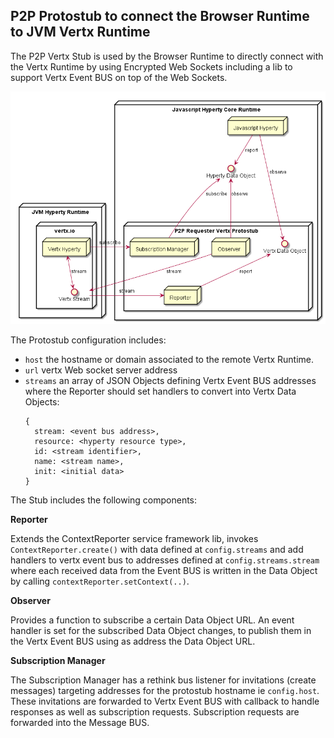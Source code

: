 ## P2P Protostub to connect the Browser Runtime to JVM Vertx Runtime

The P2P Vertx Stub is used by the Browser Runtime to directly connect with the Vertx Runtime by using Encrypted Web Sockets including a lib to support Vertx Event BUS on top of the Web Sockets.

![Architecture](p2p-vertx-stub.png)

The Protostub configuration includes:

* `host` the hostname or domain associated to the remote Vertx Runtime.
* `url` vertx Web socket server address
* `streams` an array of JSON Objects defining Vertx Event BUS addresses where the Reporter should set handlers to convert into Vertx Data Objects:
  ```
  {
    stream: <event bus address>,
    resource: <hyperty resource type>,
    id: <stream identifier>,
    name: <stream name>,
    init: <initial data>
  }
  ```

The Stub includes the following components:

**Reporter**

Extends the ContextReporter service framework lib, invokes `ContextReporter.create()` with data defined at `config.streams` and add handlers to vertx event bus to addresses defined at `config.streams.stream` where each received data from the Event BUS is written in the Data Object by calling `contextReporter.setContext(..)`.

**Observer**

Provides a function to subscribe a certain Data Object URL. An event handler is set for the subscribed Data Object changes, to publish them in the Vertx Event BUS using as address the Data Object URL.

**Subscription Manager**

The Subscription Manager has a rethink bus listener for invitations (create messages) targeting addresses for the protostub hostname ie `config.host`. These invitations are forwarded to Vertx Event BUS with callback to handle responses as well as subscription requests. Subscription requests are forwarded into the Message BUS.
